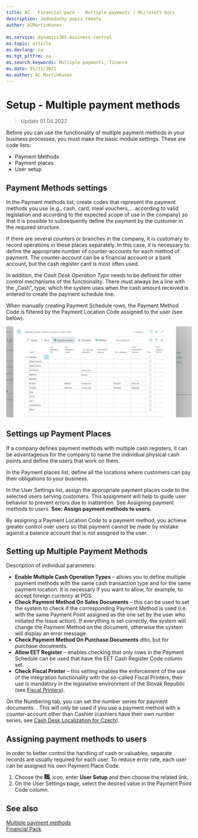 ```yaml
---
title: AC - Financial pack -  Multiple payments | Microsoft Docs
description: Jednoduchy popis tematu
author: ACMartinKunes

ms.service: dynamics365-business-central
ms.topic: article
ms.devlang: na
ms.tgt_pltfrm: na
ms.search.keywords: Multiple payments, finance 
ms.date: 01/31/2021
ms.author: AC MartinKunes
---
```

# Setup - Multiple payment methods
> Update 01.04.2022

Before you can use the functionality of multiple payment methods in your business processes, you must make the basic module settings. These are code lists:

- Payment Methods
- Payment places
- User setup

## Payment Methods settings

In the Payment methods list, create codes that represent the payment methods you use (e.g., cash, card, meal vouchers,... according to valid legislation and according to the expected scope of use in the company) so that it is possible to subsequently define the payment by the customer in the required structure.

If there are several counters or branches in the company, it is customary to record operations in these places separately. In this case, it is necessary to define the appropriate number of counter-accounts for each method of payment. The counter-account can be a financial account or a bank account, but the cash register card is most often used.

In addition, the  *Cash Desk Operation Type* needs to be defined for other control mechanisms of the functionality. There must always be a line with the  „Cash“, type, which the system uses when the cash amount received is entered to create the payment schedule line.

When manually creating Payment Schedule rows, the Payment Method Code is filtered by the Payment Location Code assigned to the user (see below).

![Payment Methods](media/multiple_payment_methonds_overview.png)

## Settings up Payment Places

If a company defines payment methods with multiple cash registers, it can be advantageous for the company to name the individual physical cash points and define the users that work on them.

In the Payment places list, define all the locations where customers can pay their obligations to your business. 

In the User Settings list, assign the appropriate payment places code to the selected users serving customers. This assignment will help to guide user behavior to prevent errors due to inattention. See Assigning payment methods to users. **See: Assign payment methods to users.**

By assigning a Payment Location Code to a payment method, you achieve greater control over users so that payment cannot be made by mistake against a balance account that is not assigned to the user. 


## Setting up Multiple Payment Methods

Description of individual parameters:
- **Enable Multiple Cash Operation Types** – allows you to define multiple payment methods with the same cash transaction type and for the same payment location.  It is necessary if you want to allow, for example, to accept foreign currency at POS.
- **Check Payment Method On Sales Documents** – this can be used to set the system to check if the corresponding Payment Method is used (i.e. with the same Payment Point assigned as the one set by the user who initiated the Issue action). If everything is set correctly, the system will change the Payment Method on the document, otherwise the system will display an error message.
- **Check Payment Method On Purchase Documents** dtto, but for purchase documents.
- **Allow EET Register** – enables checking that only rows in the Payment Schedule can be used that have the EET Cash Register Code column set.
- **Check Fiscal Printer** – this setting enables the enforcement of the use of the integration functionality with the so-called Fiscal Printers, their use is mandatory in the legislative environment of the Slovak Republic (see [Fiscal Printers](https://muj.autocont.cz/docs/cs-cz/dynamics365/business-central/FinancialPack/fiscal-printers.html)).

On the Numbering tab, you can set the number series for payment documents. . This will only be used if you use a payment method with a counter-account other than Cashier (cashiers have their own number series, see [Cash Desk Localization for Czech](https://docs.microsoft.com/cs-cz/dynamics365/business-central/localfunctionality/czech/ui-extensions-cash-desk-localization-cz#nastaven%C3%AD-%C4%8D%C3%ADseln%C3%BDch-%C5%99ad-pro-p%C5%99%C3%ADjmov%C3%A9-a-v%C3%BDdajov%C3%A9-doklady)).

## Assigning payment methods to users

In order to better control the handling of cash or valuables, separate records are usually required for each user. To reduce error rate, each user can be assigned his own Payment Place Code.
1. Choose the ![Lightbulb that opens the Tell Me feature.](media/ui-search/search_small.png "Tell me what you want to do"), icon, enter **User Setup** and then choose the related link.
2. On the User Settings page, select the desired value in the Payment Point Code column.


## See also

[Multiple payment methods](multiple-payment-methods.md)  
[Financial Pack](finance-pack.md)
